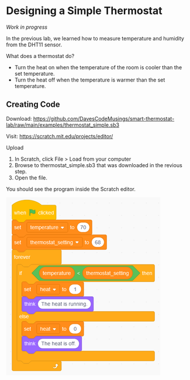 # Designing a Simple Thermostat

_Work in progress_

In the previous lab, we learned how to measure temperature and humidity from the DHT11 sensor.

What does a thermostat do?
* Turn the heat on when the temperature of the room is cooler than the set temperature.
* Turn the heat off when the temperature is warmer than the set temperature.

## Creating Code
Download: https://github.com/DavesCodeMusings/smart-thermostat-lab/raw/main/examples/thermostat_simple.sb3

Visit: https://scratch.mit.edu/projects/editor/

Upload
1. In Scratch, click File > Load from your computer
2. Browse to thermostat_simple.sb3 that was downloaded in the revious step.
3. Open the file.

You should see the program inside the Scratch editor.

![screenshot](https://github.com/DavesCodeMusings/smart-thermostat-lab/blob/main/examples/thermostat_simple.png)
